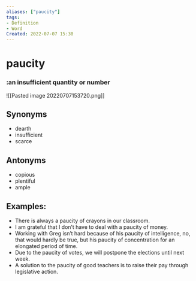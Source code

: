 ```yaml
---
aliases: ["paucity"]
tags:
- Definition 
- Word
Created: 2022-07-07 15:30  
---
```

# paucity

### :an insufficient quantity or number

![[Pasted image 20220707153720.png]]

## Synonyms 
- dearth 
- insufficient 
- scarce 

## Antonyms 
- copious 
- plentiful 
- ample 

## Examples: 
- There is always a paucity of crayons in our classroom. 
- I am grateful that I don’t have to deal with a paucity of money. 
- Working with Greg isn’t hard because of his paucity of intelligence, no, that would hardly be true, but his paucity of concentration for an elongated period of time. 
- Due to the paucity of votes, we will postpone the elections until next week. 
- A solution to the paucity of good teachers is to raise their pay through legislative action.